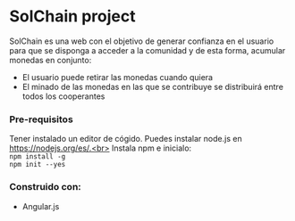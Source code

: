 # SolChain project

SolChain es una web con el objetivo de generar confianza en el usuario para que se disponga a acceder a la comunidad y de esta forma, acumular monedas en conjunto:
<ul><li>El usuario puede retirar las monedas cuando quiera</li><li>El minado de las monedas en las que se contribuye se distribuirá entre todos los cooperantes</li></ul>

### Pre-requisitos

Tener instalado un editor de cógido. Puedes instalar node.js en https://nodejs.org/es/.<br> 
Instala npm e inicialo:<br>
`npm install -g`<br>
`npm init --yes`

### Construido con:

<ul><li>Angular.js</li></ul>


